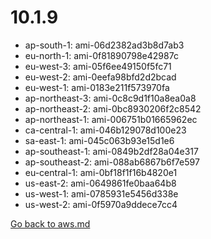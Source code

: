
 # 10.1.9
- ap-south-1: ami-06d2382ad3b8d7ab3
- eu-north-1: ami-0f81890798e42987c
- eu-west-3: ami-05f6ee49150f5fc71
- eu-west-2: ami-0eefa98bfd2d2bcad
- eu-west-1: ami-0183e211f573970fa
- ap-northeast-3: ami-0c8c9d1f10a8ea0a8
- ap-northeast-2: ami-0bc8930206f2c8542
- ap-northeast-1: ami-006751b01665962ec
- ca-central-1: ami-046b129078d100e23
- sa-east-1: ami-045c063b93e15d1e6
- ap-southeast-1: ami-0849b2df28a04e317
- ap-southeast-2: ami-088ab6867b6f7e597
- eu-central-1: ami-0bf18f1f16b4820e1
- us-east-2: ami-0649861fe0baa64b8
- us-west-1: ami-0785931e5456d338e
- us-west-2: ami-0f5970a9ddece7cc4

[Go back to aws.md](../../aws.md) 
